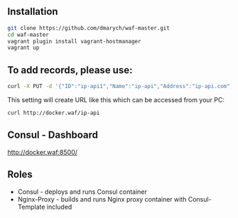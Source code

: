 ## Installation

```bash
git clone https://github.com/dmarych/waf-master.git
cd waf-master
vagrant plugin install vagrant-hostmanager
vagrant up
```

## To add records, please use:
```bash
curl -X PUT -d '{"ID":"ip-api1","Name":"ip-api","Address":"ip-api.com","Port":80,"Tags":["test"]}' docker.waf:8500/v1/agent/service/register
```

This setting will create URL like this which can be accessed from your PC:
``` bash
curl http://docker.waf/ip-api
```

## Consul - Dashboard

http://docker.waf:8500/

## Roles
- Consul - deploys and runs Consul container
- Nginx-Proxy - builds and runs Nginx proxy container with Consul-Template included
